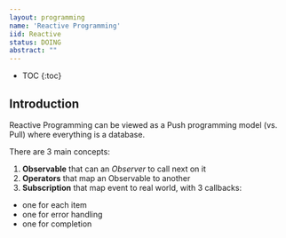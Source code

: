 ```yaml
---
layout: programming
name: 'Reactive Programming'
iid: Reactive
status: DOING
abstract: ""
---
```


* TOC
{:toc}

## Introduction

Reactive Programming can be viewed as a Push programming model (vs. Pull) where everything is a database.

There are 3 main concepts:

1. __Observable__ that can an _Observer_ to call next on it
1. __Operators__ that map an Observable to another
1. __Subscription__ that map event to real world, with 3 callbacks:
  - one for each item
  - one for error handling
  - one for completion
